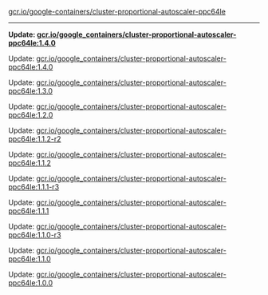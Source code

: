 [gcr.io/google-containers/cluster-proportional-autoscaler-ppc64le](https://hub.docker.com/r/cruse/cluster-proportional-autoscaler-ppc64le/tags/) 

----
**Update: [gcr.io/google_containers/cluster-proportional-autoscaler-ppc64le:1.4.0](https://hub.docker.com/r/cruse/cluster-proportional-autoscaler-ppc64le/tags/)**

Update: [gcr.io/google_containers/cluster-proportional-autoscaler-ppc64le:1.4.0](https://hub.docker.com/r/cruse/cluster-proportional-autoscaler-ppc64le/tags/)

Update: [gcr.io/google_containers/cluster-proportional-autoscaler-ppc64le:1.3.0](https://hub.docker.com/r/cruse/cluster-proportional-autoscaler-ppc64le/tags/)

Update: [gcr.io/google_containers/cluster-proportional-autoscaler-ppc64le:1.2.0](https://hub.docker.com/r/cruse/cluster-proportional-autoscaler-ppc64le/tags/)

Update: [gcr.io/google_containers/cluster-proportional-autoscaler-ppc64le:1.1.2-r2](https://hub.docker.com/r/cruse/cluster-proportional-autoscaler-ppc64le/tags/)

Update: [gcr.io/google_containers/cluster-proportional-autoscaler-ppc64le:1.1.2](https://hub.docker.com/r/cruse/cluster-proportional-autoscaler-ppc64le/tags/)

Update: [gcr.io/google_containers/cluster-proportional-autoscaler-ppc64le:1.1.1-r3](https://hub.docker.com/r/cruse/cluster-proportional-autoscaler-ppc64le/tags/)

Update: [gcr.io/google_containers/cluster-proportional-autoscaler-ppc64le:1.1.1](https://hub.docker.com/r/cruse/cluster-proportional-autoscaler-ppc64le/tags/)

Update: [gcr.io/google_containers/cluster-proportional-autoscaler-ppc64le:1.1.0-r3](https://hub.docker.com/r/cruse/cluster-proportional-autoscaler-ppc64le/tags/)

Update: [gcr.io/google_containers/cluster-proportional-autoscaler-ppc64le:1.1.0](https://hub.docker.com/r/cruse/cluster-proportional-autoscaler-ppc64le/tags/)

Update: [gcr.io/google_containers/cluster-proportional-autoscaler-ppc64le:1.0.0](https://hub.docker.com/r/cruse/cluster-proportional-autoscaler-ppc64le/tags/)

